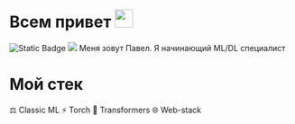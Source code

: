 # Всем привет <img src="https://github.com/blackcater/blackcater/raw/main/images/Hi.gif" height="32"/></h1>
![Static Badge](https://img.shields.io/badge/ML%2FDL-enjoyer-brightgreen) ![](https://komarev.com/ghpvc/?username=your-github-username) 
Меня зовут Павел. Я начинающий ML/DL специалист

# Мой стек
⚖️ Classic ML
⚡️ Torch
🤖 Transformers
🌐 Web-stack
